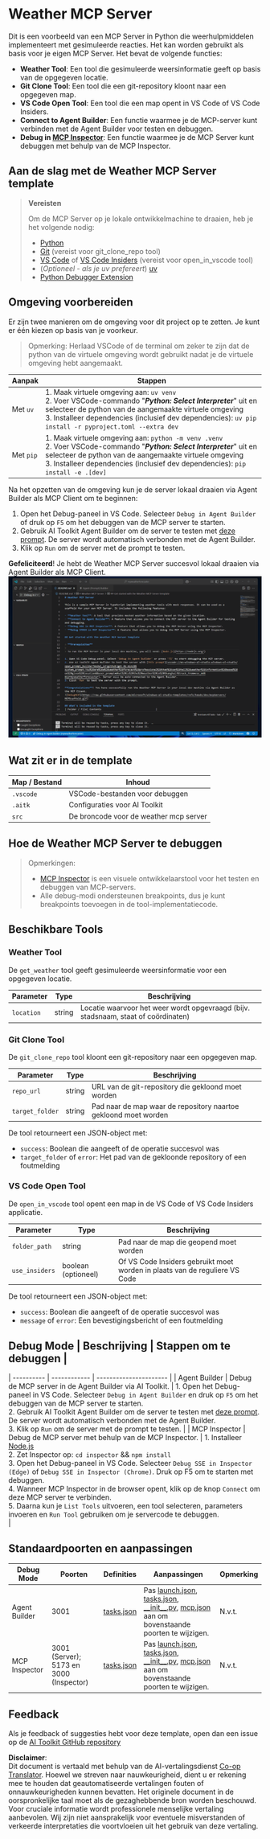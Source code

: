<!--
CO_OP_TRANSLATOR_METADATA:
{
  "original_hash": "a3f252a62f059360855de5331a575898",
  "translation_date": "2025-07-14T09:00:00+00:00",
  "source_file": "10-StreamliningAIWorkflowsBuildingAnMCPServerWithAIToolkit/lab4/code/github_mcp_server/README.md",
  "language_code": "nl"
}
-->
# Weather MCP Server

Dit is een voorbeeld van een MCP Server in Python die weerhulpmiddelen implementeert met gesimuleerde reacties. Het kan worden gebruikt als basis voor je eigen MCP Server. Het bevat de volgende functies:

- **Weather Tool**: Een tool die gesimuleerde weersinformatie geeft op basis van de opgegeven locatie.
- **Git Clone Tool**: Een tool die een git-repository kloont naar een opgegeven map.
- **VS Code Open Tool**: Een tool die een map opent in VS Code of VS Code Insiders.
- **Connect to Agent Builder**: Een functie waarmee je de MCP-server kunt verbinden met de Agent Builder voor testen en debuggen.
- **Debug in [MCP Inspector](https://github.com/modelcontextprotocol/inspector)**: Een functie waarmee je de MCP Server kunt debuggen met behulp van de MCP Inspector.

## Aan de slag met de Weather MCP Server template

> **Vereisten**
>
> Om de MCP Server op je lokale ontwikkelmachine te draaien, heb je het volgende nodig:
>
> - [Python](https://www.python.org/)
> - [Git](https://git-scm.com/) (vereist voor git_clone_repo tool)
> - [VS Code](https://code.visualstudio.com/) of [VS Code Insiders](https://code.visualstudio.com/insiders/) (vereist voor open_in_vscode tool)
> - (*Optioneel - als je uv prefereert*) [uv](https://github.com/astral-sh/uv)
> - [Python Debugger Extension](https://marketplace.visualstudio.com/items?itemName=ms-python.debugpy)

## Omgeving voorbereiden

Er zijn twee manieren om de omgeving voor dit project op te zetten. Je kunt er één kiezen op basis van je voorkeur.

> Opmerking: Herlaad VSCode of de terminal om zeker te zijn dat de python van de virtuele omgeving wordt gebruikt nadat je de virtuele omgeving hebt aangemaakt.

| Aanpak | Stappen |
| ------- | ------- |
| Met `uv` | 1. Maak virtuele omgeving aan: `uv venv` <br>2. Voer VSCode-commando "***Python: Select Interpreter***" uit en selecteer de python van de aangemaakte virtuele omgeving <br>3. Installeer dependencies (inclusief dev dependencies): `uv pip install -r pyproject.toml --extra dev` |
| Met `pip` | 1. Maak virtuele omgeving aan: `python -m venv .venv` <br>2. Voer VSCode-commando "***Python: Select Interpreter***" uit en selecteer de python van de aangemaakte virtuele omgeving<br>3. Installeer dependencies (inclusief dev dependencies): `pip install -e .[dev]` |

Na het opzetten van de omgeving kun je de server lokaal draaien via Agent Builder als MCP Client om te beginnen:
1. Open het Debug-paneel in VS Code. Selecteer `Debug in Agent Builder` of druk op `F5` om het debuggen van de MCP server te starten.
2. Gebruik AI Toolkit Agent Builder om de server te testen met [deze prompt](../../../../../../../../../../open_prompt_builder). De server wordt automatisch verbonden met de Agent Builder.
3. Klik op `Run` om de server met de prompt te testen.

**Gefeliciteerd**! Je hebt de Weather MCP Server succesvol lokaal draaien via Agent Builder als MCP Client.
![DebugMCP](https://raw.githubusercontent.com/microsoft/windows-ai-studio-templates/refs/heads/dev/mcpServers/mcp_debug.gif)

## Wat zit er in de template

| Map / Bestand | Inhoud                                      |
| ------------- | ------------------------------------------- |
| `.vscode`     | VSCode-bestanden voor debuggen              |
| `.aitk`       | Configuraties voor AI Toolkit                |
| `src`         | De broncode voor de weather mcp server      |

## Hoe de Weather MCP Server te debuggen

> Opmerkingen:
> - [MCP Inspector](https://github.com/modelcontextprotocol/inspector) is een visuele ontwikkelaarstool voor het testen en debuggen van MCP-servers.
> - Alle debug-modi ondersteunen breakpoints, dus je kunt breakpoints toevoegen in de tool-implementatiecode.

## Beschikbare Tools

### Weather Tool
De `get_weather` tool geeft gesimuleerde weersinformatie voor een opgegeven locatie.

| Parameter | Type | Beschrijving |
| --------- | ---- | ------------ |
| `location` | string | Locatie waarvoor het weer wordt opgevraagd (bijv. stadsnaam, staat of coördinaten) |

### Git Clone Tool
De `git_clone_repo` tool kloont een git-repository naar een opgegeven map.

| Parameter | Type | Beschrijving |
| --------- | ---- | ------------ |
| `repo_url` | string | URL van de git-repository die gekloond moet worden |
| `target_folder` | string | Pad naar de map waar de repository naartoe gekloond moet worden |

De tool retourneert een JSON-object met:
- `success`: Boolean die aangeeft of de operatie succesvol was
- `target_folder` of `error`: Het pad van de gekloonde repository of een foutmelding

### VS Code Open Tool
De `open_in_vscode` tool opent een map in de VS Code of VS Code Insiders applicatie.

| Parameter | Type | Beschrijving |
| --------- | ---- | ------------ |
| `folder_path` | string | Pad naar de map die geopend moet worden |
| `use_insiders` | boolean (optioneel) | Of VS Code Insiders gebruikt moet worden in plaats van de reguliere VS Code |

De tool retourneert een JSON-object met:
- `success`: Boolean die aangeeft of de operatie succesvol was
- `message` of `error`: Een bevestigingsbericht of een foutmelding

## Debug Mode | Beschrijving | Stappen om te debuggen |
| ---------- | ------------ | ---------------------- |
| Agent Builder | Debug de MCP server in de Agent Builder via AI Toolkit. | 1. Open het Debug-paneel in VS Code. Selecteer `Debug in Agent Builder` en druk op `F5` om het debuggen van de MCP server te starten.<br>2. Gebruik AI Toolkit Agent Builder om de server te testen met [deze prompt](../../../../../../../../../../open_prompt_builder). De server wordt automatisch verbonden met de Agent Builder.<br>3. Klik op `Run` om de server met de prompt te testen. |
| MCP Inspector | Debug de MCP server met behulp van de MCP Inspector. | 1. Installeer [Node.js](https://nodejs.org/)<br> 2. Zet Inspector op: `cd inspector` && `npm install` <br> 3. Open het Debug-paneel in VS Code. Selecteer `Debug SSE in Inspector (Edge)` of `Debug SSE in Inspector (Chrome)`. Druk op F5 om te starten met debuggen.<br> 4. Wanneer MCP Inspector in de browser opent, klik op de knop `Connect` om deze MCP server te verbinden.<br> 5. Daarna kun je `List Tools` uitvoeren, een tool selecteren, parameters invoeren en `Run Tool` gebruiken om je servercode te debuggen.<br> |

## Standaardpoorten en aanpassingen

| Debug Mode | Poorten | Definities | Aanpassingen | Opmerking |
| ---------- | ------- | ---------- | ------------ | --------- |
| Agent Builder | 3001 | [tasks.json](../../../../../../10-StreamliningAIWorkflowsBuildingAnMCPServerWithAIToolkit/lab4/code/github_mcp_server/.vscode/tasks.json) | Pas [launch.json](../../../../../../10-StreamliningAIWorkflowsBuildingAnMCPServerWithAIToolkit/lab4/code/github_mcp_server/.vscode/launch.json), [tasks.json](../../../../../../10-StreamliningAIWorkflowsBuildingAnMCPServerWithAIToolkit/lab4/code/github_mcp_server/.vscode/tasks.json), [\_\_init\_\_.py](../../../../../../10-StreamliningAIWorkflowsBuildingAnMCPServerWithAIToolkit/lab4/code/github_mcp_server/src/__init__.py), [mcp.json](../../../../../../10-StreamliningAIWorkflowsBuildingAnMCPServerWithAIToolkit/lab4/code/github_mcp_server/.aitk/mcp.json) aan om bovenstaande poorten te wijzigen. | N.v.t. |
| MCP Inspector | 3001 (Server); 5173 en 3000 (Inspector) | [tasks.json](../../../../../../10-StreamliningAIWorkflowsBuildingAnMCPServerWithAIToolkit/lab4/code/github_mcp_server/.vscode/tasks.json) | Pas [launch.json](../../../../../../10-StreamliningAIWorkflowsBuildingAnMCPServerWithAIToolkit/lab4/code/github_mcp_server/.vscode/launch.json), [tasks.json](../../../../../../10-StreamliningAIWorkflowsBuildingAnMCPServerWithAIToolkit/lab4/code/github_mcp_server/.vscode/tasks.json), [\_\_init\_\_.py](../../../../../../10-StreamliningAIWorkflowsBuildingAnMCPServerWithAIToolkit/lab4/code/github_mcp_server/src/__init__.py), [mcp.json](../../../../../../10-StreamliningAIWorkflowsBuildingAnMCPServerWithAIToolkit/lab4/code/github_mcp_server/.aitk/mcp.json) aan om bovenstaande poorten te wijzigen. | N.v.t. |

## Feedback

Als je feedback of suggesties hebt voor deze template, open dan een issue op de [AI Toolkit GitHub repository](https://github.com/microsoft/vscode-ai-toolkit/issues)

**Disclaimer**:  
Dit document is vertaald met behulp van de AI-vertalingsdienst [Co-op Translator](https://github.com/Azure/co-op-translator). Hoewel we streven naar nauwkeurigheid, dient u er rekening mee te houden dat geautomatiseerde vertalingen fouten of onnauwkeurigheden kunnen bevatten. Het originele document in de oorspronkelijke taal moet als de gezaghebbende bron worden beschouwd. Voor cruciale informatie wordt professionele menselijke vertaling aanbevolen. Wij zijn niet aansprakelijk voor eventuele misverstanden of verkeerde interpretaties die voortvloeien uit het gebruik van deze vertaling.